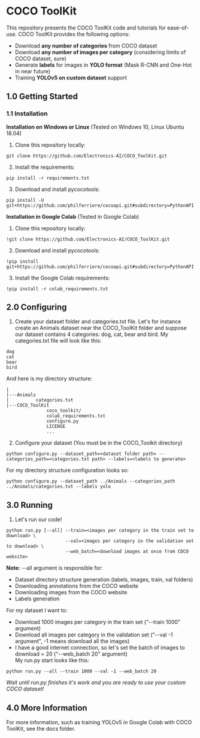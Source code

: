 # COCO ToolKit
This repository presents the COCO ToolKit code and tutorials for ease-of-use.
COCO ToolKit provides the following options:
* Download **any number of categories** from COCO dataset
* Download **any number of images per category** (considering limits of COCO dataset, sure)
* Generate **labels** for images in **YOLO format** (Mask R-CNN and One-Hot in near future)
* Training **YOLOv5 on custom dataset** support
## 1.0 Getting Started
### 1.1 Installation
**Installation on Windows or Linux** (Tested on Windows 10, Linux Ubuntu 18.04)
1. Clone this repository locally:
```
git clone https://github.com/Electronics-AI/COCO_ToolKit.git
```
2. Install the requirements:
```
pip install -r requirements.txt
```
3. Download and install pycocotools:
```
pip install -U git+https://github.com/philferriere/cocoapi.git#subdirectory=PythonAPI
``` 
**Installation in Google Colab** (Tested in Google Colab)
1. Clone this repository locally:
```
!git clone https://github.com/Electronics-AI/COCO_ToolKit.git
```
2. Download and install pycocotools:
```
!pip install git+https://github.com/philferriere/cocoapi.git#subdirectory=PythonAPI
``` 
3. Install the Google Colab requirements:
```
!pip install -r colab_requirements.txt
```

## 2.0 Configuring
1. Create your dataset folder and categories.txt file. Let's for instance create an Animals dataset near the
COCO_ToolKit folder and suppose our dataset contains 4 categories: dog, cat, bear and bird. 
My categories.txt file will look like this:
```
dog
cat
bear
bird
```  
And here is my directory structure:
```
|                                               
|---Animals
|          categories.txt
|---COCO_ToolKit
               coco_toolkit/
               colab_requirements.txt
               configure.py
               LICENSE
               ...
```                                                 
2. Configure your dataset (You must be in the COCO_Toolkit directory)
```
python configure.py --dataset_path=<dataset folder path> --categories_path=<categories.txt path> --labels=<labels to generate>
``` 
For my directory structure configuration looks so:
```
python configure.py --dataset_path ../Animals --categories_path ../Animals/categories.txt --labels yolo
```

## 3.0 Running
1. Let's run our code!
```
python run.py [--all] --train=<images per category in the train set to download> \
                      --val=<images per category in the validation set to download> \
                      --web_batch=<download images at once from COCO website>
```
**Note:** --all argument is responsible for:
* Dataset directory structure generation (labels, images, train, val folders) 
* Downloading annotations from the COCO website
* Downloading images from the COCO website
* Labels generation   

For my dataset I want to:
* Download 1000 images per category in the train set ("--train 1000" argument)
* Download all images per category in the validation set ("--val -1 argument", -1 means download all the images)
* I have a good internet connection, so let's set the batch of images to download = 20 ("--web_batch 20" argument)  
My run.py start looks like this:
```
python run.py --all --train 1000 --val -1 --web_batch 20
```
*Wait until run.py finishes it's work and you are ready to use your custom COCO dataset!*

## 4.0 More Information
For more information, such as training YOLOv5 in Google Colab with COCO ToolKit, see the
docs folder.